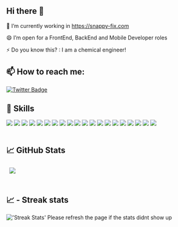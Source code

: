 ## Hi there 👋

🔭 I’m currently working in https://snappy-fix.com

😄 I’m open for a FrontEnd, BackEnd and Mobile Developer roles

⚡ Do you know this? : I am a chemical engineer!

## 📫 How to reach me:

[![Twitter Badge](https://img.shields.io/badge/Twitter-Profile-informational?style=flat&logo=twitter&logoColor=white&color=1CA2F1)](https://twitter.com/lordscoba)

## 💼 Skills

![](https://img.shields.io/badge/Code-HTML5-informational?style=flat&logo=HTML5&logoColor=white&color=3498db)
![](https://img.shields.io/badge/Style-CSS-informational?style=flat&logo=css3&logoColor=white&color=3498db)
![](https://img.shields.io/badge/Style-JQuery-informational?style=flat&logo=JQuery&logoColor=white&color=3498db)
![](https://img.shields.io/badge/Style-Bootstrap-informational?style=flat&logo=Bootstrap&logoColor=white&color=3498db)
![](https://img.shields.io/badge/Code-JavaScript-informational?style=flat&logo=JavaScript&logoColor=white&color=3498db)
![](https://img.shields.io/badge/Code-MongoDB-informational?style=flat&logo=MongoDB&logoColor=white&color=3498db)
![](https://img.shields.io/badge/Code-NodeJs-informational?style=flat&logo=nodedotjs&logoColor=white&color=3498db)
![](https://img.shields.io/badge/Code-ExpressJS-informational?style=flat&logo=express&logoColor=white&color=3498db)
![](https://img.shields.io/badge/Code-PHP-informational?style=flat&logo=PHP&logoColor=white&color=3498db)
![](https://img.shields.io/badge/Code-Laravel-informational?style=flat&logo=Laravel&logoColor=white&color=3498db)
![](https://img.shields.io/badge/Code-Go-informational?style=flat&logo=Go&logoColor=white&color=3498db)
![](https://img.shields.io/badge/Code-MySQL-informational?style=flat&logo=MySQL&logoColor=white&color=3498db)
![](https://img.shields.io/badge/Code-ReactJS-informational?style=flat&logo=React&logoColor=white&color=3498db)
![](https://img.shields.io/badge/Code-Redux-informational?style=flat&logo=Redux&logoColor=white&color=3498db)
![](https://img.shields.io/badge/Code-TypeScript-informational?style=flat&logo=TypeScript&logoColor=white&color=3498db)
![](https://img.shields.io/badge/Code-Dart-informational?style=flat&logo=Dart&logoColor=white&color=3498db)
![](https://img.shields.io/badge/Code-Flutter-informational?style=flat&logo=Flutter&logoColor=white&color=3498db)
![](https://img.shields.io/badge/Code-Firebase-informational?style=flat&logo=Firebase&logoColor=white&color=3498db)
![](https://img.shields.io/badge/Code-Linux-informational?style=flat&logo=Linux&logoColor=white&color=3498db)
![](https://img.shields.io/badge/Code-Github-informational?style=flat&logo=Github&logoColor=white&color=3498db)
<br>
<br>

## &#x1f4c8; GitHub Stats

<a href="https://github.com/lordscoba">
  <img align="center" style="margin:0.5rem" src="https://github-readme-stats.vercel.app/api/top-langs/?username=lordscoba&hide=html,css,scss,blade,hack,less&title_color=ffffff&text_color=3498db&icon_color=4AB197&bg_color=1A2B34" />
</a>

<br>
<br>

## &#x1f4c8; - Streak stats

<img alt="'Streak Stats' Please refresh the page if the stats didnt show up" src="https://github-readme-streak-stats.herokuapp.com/?user=lordscoba&theme=dark">

<!-- [![Lordscoba's GitHub stats](https://github-readme-stats.vercel.app/api?username=lordscoba)](https://github.com/lordscoba/github-readme-stats) -->

<!-- <a href="https://github.com/lordscoba">
  <img align="center" style="margin:0.5rem" src="https://github-readme-stats.vercel.app/api?username=lordscoba&show_icons=true&line_height=27&count_private=true&title_color=ffffff&text_color=c9cacc&icon_color=4AB097&bg_color=1A2B34" alt="Bonarhyme's GitHub Stats" /> -->
